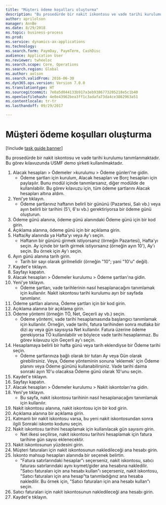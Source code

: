 ```yaml
--- 
title: "Müşteri ödeme koşulları oluşturma"
description: "Bu prosedürde bir nakit iskontosu ve vade tarihi kurulumu tanımlanmaktadır."
author: aprilolson
manager: AnnBe
ms.date: 8/29/2018
ms.topic: business-process
ms.prod: 
ms.service: dynamics-ax-applications
ms.technology: 
ms.search.form: PaymDay, PaymTerm, CashDisc
audience: Application User
ms.reviewer: twheeloc
ms.search.scope: Core, Operations
ms.search.region: Global
ms.author: aolson
ms.search.validFrom: 2016-06-30
ms.dyn365.ops.version: Version 7.0.0
ms.translationtype: HT
ms.sourcegitcommit: 7e0a5d044133b917a3eb9386773205218e5c1b40
ms.openlocfilehash: 4e0e43962bea3ff1c3adafa73da4ce3862963a51
ms.contentlocale: tr-tr
ms.lasthandoff: 09/29/2017

---
```

# <a name="establish-customer-payment-terms"></a>Müşteri ödeme koşulları oluşturma

[!include [task guide banner](../../includes/task-guide-banner.md)]

Bu prosedürde bir nakit iskontosu ve vade tarihi kurulumu tanımlanmaktadır. Bu görev kılavuzunda USMF demo şirketi kullanılmaktadır.

1. Alacak hesapları > Ödemeler >kurulumu > Ödeme günleri'ne gidin.
    * Ödeme şartları için kurulum, Alacak hesapları ve Borç hesapları için paylaşılır. Bunu modül içinde tanımlarsanız, diğer modülde de kullanılabilir. Bu görev kılavuzu için, tüm ödeme şartlarını Alacak hesapları altına aldım.  
2. Yeni'ye tıklayın.
    * Ödeme şartlarınız haftanın belirli bir gününü (Pazartesi, Salı vb.) veya ayın belirli bir tarihini (5'i, 6'sı vb.) gerektiriyorsa bir ödeme günü oluşturun.  
3. Ödeme günü alanına, ödeme günü alanındaki Ödeme günü için bir kod girin.
4. Açıklama alanına, ödeme günü için bir açıklama girin.
5. Hafta/Ay alanında ya Hafta'yı veya Ay'ı seçin.
    * Haftanın bir gününü girmek istiyorsanız (örneğin Pazartesi), Hafta'yı seçin. Ay içinde bir tarih girmek istiyorsanız (örneğin ayın 10'), Ay'ı seçin. Bu örnek için Ay'ı seçin.  
6. Ayın günü alanına tarih girin.
    * Tarih bir sayı olarak girilmelidir (örneğin "10"; yani "10'u" değil).  
7. Kaydet'e tıklayın.
8. Sayfayı kapatın.
9. Alacak hesapları > Ödemeler kurulumu > Ödeme şartları'na gidin.
10. Yeni'ye tıklayın.
    * Ödeme şartları, vade tarihlerinin nasıl hesaplanacağını tanımlamak için kullanılır. Nakit iskontosu tarihi kurulumu ayrı bir sayfada tanımlanır.  
11. Ödeme şartları alanına, Ödeme şartları için bir kod girin.
12. Açıklama alanına bir açıklama girin.
13. Ödeme yöntemi (örneğin TÖ, Net, Geçerli ay vb.) seçin.
    * Ödeme yöntemi, vade tarihi hesaplamasında başlangıcı tanımlamak için kullanılır.  Örneğin, vade tarihi, fatura tarihinden sonra mutlaka bir dizi ay veya gün sayısıysa Net kullanılır. Fatura üzerine ödeme gerekiyorsa TÖ kullanılabilir ve böylece vade tarihi hesaplanmaz. Bu görev kılavuzu için Geçerli ay'ı seçin.  
14. Hesaplamaya belirli bir hafta günü veya tarih eklendiyse bir Ödeme tarihi seçin.
    * Ödeme şartlarınıza bağlı olarak bir tutarı Ay veya Gün olarak girebilirsiniz. Veya, Ödeme yönteminin sonuna 'eklemek' için Ödeme planını veya Ödeme gününü kullanabilirsiniz. Vade tarihi daima sonraki ayın 10'u olacaksa Ödeme günü olarak 10'unu seçin.  
15. Kaydet'e tıklayın.
16. Sayfayı kapatın.
17. Alacak hesapları > Ödemeler kurulumu > Nakit iskontoları'na gidin.
18. Yeni'ye tıklayın.
    * Bu sayfa, nakit iskontosu tarihinin nasıl hesaplanacağını tanımlamak için kullanılır.  
19. Nakit iskontosu alanına, nakit iskontosu için bir kod girin.
20. Açıklama alanına bir açıklama girin.
21. Katmanlı bir nakit iskontosu varsa, bu yeni nakit iskontosundan sonra ilgili Sonraki iskonto kodunu seçin.
22. Nakit iskontosu tarihini hesaplamak için kullanılacak gün sayısını girin.
    * Net ilkesi seçilirse, nakit iskontosu tarihini hesaplamak için fatura tarihine gün sayısı eklenecektir.  
23. Nakit iskontosunun yüzdesini girin.
24. Müşteri faturaları için nakit iskontosunun nakledileceği ana hesabı girin.
25. İskonto mahsup hesapları alanında bir seçenek belirtin.
    * "Fatura satırlarındaki hesaplar"ı seçerseniz, nakit iskontosu, satıcı faturası satırlarındaki aynı kıymet/gider ana hesabına nakledilir. "Satıcı faturaları için ana hesabı kullan"ı seçerseniz, nakit iskontosu, "Satıcı faturaları için ana hesap"ta tanımladığınız ana hesaba nakledilir. Bu örnek için, "Satıcı faturaları için ana hesabı kullan"ı seçin.  
26. Satıcı faturaları için nakit iskontosunun nakledileceği ana hesabı girin.
27. Kaydet'e tıklayın.


